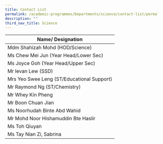 ```yaml
---
title: Contact List
permalink: /academic-programmes/Departments/science/contact-list/permalink
description: ""
third_nav_title: Science
---
```


| Name/ Designation |
|---|
| Mdm Shahizah Mohd (HOD/Science) |
| Ms Chew Mei Jun (Year Head/Lower Sec) |
|  Ms Joyce Goh (Year Head/Upper Sec) |
| Mr Ievan Lew (SSD) |
| Mrs Yeo Swee Leng (ST/Educational Support) |
| Mr Raymond Ng (ST/Chemistry) |
|  Mr Whey Kin Pheng  |
| Mr Boon Chuan Jian |
| Ms Noorhudah Binte Abd Wahid |
| Mr Mohd Noor Hishamuddin Bte Haslir |
| Ms Toh Qiuyan |
| Ms Tay Nian Zi, Sabrina |
